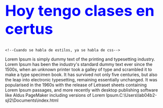 <html lang="en"><head>
    <meta charset="UTF-8">
    <meta name="viewport" content="width=device-width, initial-scale=1.0">
    <title>Document</title>
</head>
<body>
    <h1 style="color: blue;font-size: 50px;">Hoy tengo clases en certus</h1>

    <!--Cuando se habla de estilos, ya se habla de css-->

<p title="Este es un texto de prueba">Lorem Ipsum is simply dummy text of the printing and typesetting industry. Lorem Ipsum has been the industry's standard dummy text ever since the 1500s, when an unknown printer took a galley of type and scrambled it to make a type specimen book. It has survived not only five centuries, but also the leap into electronic typesetting, remaining essentially unchanged. It was popularised in the 1960s with the release of Letraset sheets containing Lorem Ipsum passages, and more recently with desktop publishing software like Aldus PageMaker including versions of Lorem Ipsum.C:\Users\lab04b2-sjl2\Documents\index.html</p>
</body></html>
